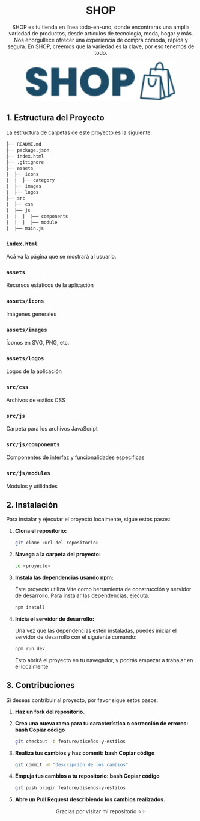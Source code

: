 <h1 align="center">
SHOP
</h1>
<p align="center">
SHOP es tu tienda en línea todo-en-uno, donde encontrarás una amplia variedad de productos, desde artículos de tecnología, moda, hogar y más. Nos enorgullece ofrecer una experiencia de compra cómoda, rápida y segura. En SHOP, creemos que la variedad es la clave, por eso tenemos de todo.
</p>
<div align="center">
    <img  width="400" src="assets/logos/logo-shop-main.svg">
</div>

## 1. Estructura del Proyecto

La estructura de carpetas de este proyecto es la siguiente:

```text
├── README.md
├── package.json
├── index.html
├── .gitignore
├── assets
|  ├── icons
|  |  ├── category
|  ├── images
|  ├── logos
├── src
|  ├── css
|  ├── js
|  |  |  ├── components
|  |  |  ├── module
|  ├── main.js
```

### `index.html`
Acá va la página que se mostrará al usuario.

### `assets`
Recursos estáticos de la aplicación

### `assets/icons`
Imágenes generales

### `assets/images`
Íconos en SVG, PNG, etc.

### `assets/logos`
Logos de la aplicación

### `src/css`
Archivos de estilos CSS

### `src/js`
Carpeta para los archivos JavaScript

### `src/js/components`
Componentes de interfaz y funcionalidades específicas

### `src/js/modules`
Módulos y utilidades


## 2. Instalación

Para instalar y ejecutar el proyecto localmente, sigue estos pasos:

1. **Clona el repositorio:**

   ```bash
   git clone <url-del-repositorio>
    ```
2. **Navega a la carpeta del proyecto:**

   ```bash
   cd <proyecto>
    ```
3. **Instala las dependencias usando npm:**

    Este proyecto utiliza Vite como herramienta de construcción y servidor de desarrollo. Para instalar las dependencias, ejecuta:

   ```bash
   npm install
    ```
4. **Inicia el servidor de desarrollo:**

    Una vez que las dependencias estén instaladas, puedes iniciar el servidor de desarrollo con el siguiente comando:

   ```bash
   npm run dev
    ```

    Esto abrirá el proyecto en tu navegador, y podrás empezar a trabajar en él localmente.

## 3. Contribuciones

Si deseas contribuir al proyecto, por favor sigue estos pasos:

1. **Haz un fork del repositorio.**
2. **Crea una nueva rama para tu característica o corrección de errores: bash Copiar código**

   ```bash
   git checkout -b feature/diseños-y-estilos
    ```
3. **Realiza tus cambios y haz commit: bash Copiar código**
   ```bash
   git commit -m "Descripción de los cambios"
    ```
4. **Empuja tus cambios a tu repositorio: bash Copiar código**
   ```bash
   git push origin feature/diseños-y-estilos
    ```
1. **Abre un Pull Request describiendo los cambios realizados.**
<p align="center">Gracias por visitar mi repositorio ⭐✨</p>